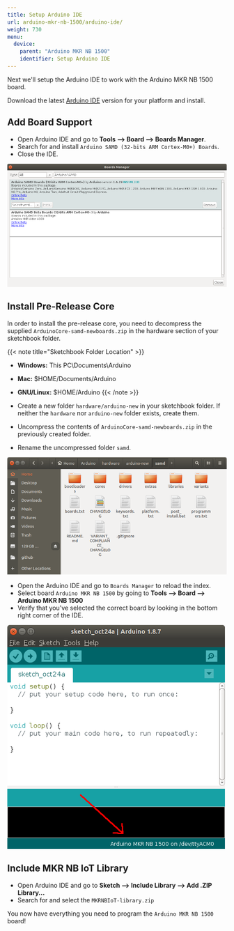 ```yaml
---
title: Setup Arduino IDE
url: arduino-mkr-nb-1500/arduino-ide/
weight: 730
menu:
  device:
    parent: "Arduino MKR NB 1500"
    identifier: Setup Arduino IDE
---
```


Next we'll setup the Arduino IDE to work with the Arduino MKR NB 1500 board.

Download the latest [Arduino IDE](https://www.arduino.cc/en/Main/Software) version for your platform and install.

## Add Board Support

* Open Arduino IDE and go to **Tools ⟶ Board ⟶ Boards Manager**.
* Search for and install `Arduino SAMD (32-bits ARM Cortex-M0+) Boards`.
* Close the IDE.

![Add Board Support](/images/arduino-mkr-nb-1500-05-board-manager.png "Add Board Support")

## Install Pre-Release Core

In order to install the pre-release core, you need to decompress the supplied `ArduinoCore-samd-newboards.zip` in the hardware section of your sketchbook folder.

{{< note title="Sketchbook Folder Location" >}}
* **Windows:** This PC\Documents\Arduino
* **Mac:** $HOME/Documents/Arduino
* **GNU/Linux:** $HOME/Arduino
{{< /note >}}

* Create a new folder `hardware/arduino-new` in your sketchbook folder. If neither the `hardware` nor `arduino-new` folder exists, create them.
* Uncompress the contents of `ArduinoCore-samd-newboards.zip` in the previously created folder.
* Rename the uncompressed folder `samd`.

![SAMD Folder](/images/arduino-mkr-nb-1500-06-samd-folder.png "SAMD Folder")

* Open the Arduino IDE and go to `Boards Manager` to reload the index.
* Select board `Arduino MKR NB 1500` by going to **Tools ⟶ Board ⟶ Arduino MKR NB 1500**
* Verify that you've selected the correct board by looking in the bottom right corner of the IDE.

![Verify Board](/images/arduino-mkr-nb-1500-06-verify-board.png "Verify Board")

## Include MKR NB IoT Library

* Open Arduino IDE and go to **Sketch ⟶ Include Library ⟶ Add .ZIP Library...**
* Search for and select the `MKRNBIoT-library.zip`

You now have everything you need to program the `Arduino MKR NB 1500` board!
